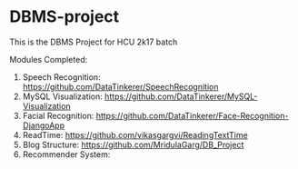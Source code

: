 # DBMS-project
This is the DBMS Project for HCU 2k17 batch




Modules Completed:
1. Speech Recognition: https://github.com/DataTinkerer/SpeechRecognition
2. MySQL Visualization: https://github.com/DataTinkerer/MySQL-Visualization
3. Facial Recognition: https://github.com/DataTinkerer/Face-Recognition-DjangoApp
4. ReadTime: https://github.com/vikasgargvi/ReadingTextTime
5. Blog Structure: https://github.com/MridulaGarg/DB_Project
6. Recommender System:

 
